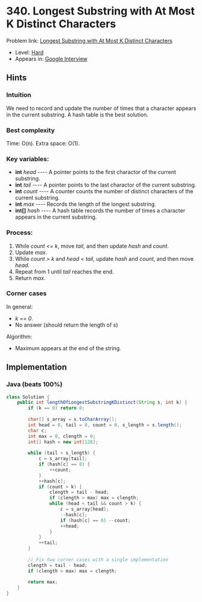 # 340. Longest Substring with At Most K Distinct Characters

Problem link: [Longest Substring with At Most K Distinct Characters](https://leetcode.com/problems/longest-substring-with-at-most-k-distinct-characters/description/)

* Level: [Hard](https://leetcode.com/problemset/all/?difficulty=Hard)
* Appears in: [Google Interview](https://leetcode.com/explore/interview/card/google/)

## Hints

### Intuition

We need to record and update the number of times that a character appears in the current substring. A hash table is the best solution.

### Best complexity

Time: O(n). Extra space: O(1).

### Key variables:

* **int** *head* ---- A pointer points to the first charactor of the current substring.
* **int** *tail* ---- A pointer points to the last charactor of the current substring.
* **int** *count* ---- A counter counts the number of distinct characters of the current substring.
* **int** *max* ---- Records the length of the longest substring.
* **int[]** *hash* ---- A hash table records the number of times a character appears in the current substring.

### Process:

1. While *count <= k*, move *tail*, and then update *hash* and *count*.
2. Update *max*.
3. While *count > k* and *head < tail*, update *hash* and *count*, and then move *head*.
4. Repeat from 1 until *tail* reaches the end.
5. Return *max*.

### Corner cases 

In general:

* *k == 0*.
* No answer (should return the length of *s*)

Algorithm:

* Maximum appears at the end of the string.

## Implementation

### Java (beats 100%)
```Java
class Solution {
    public int lengthOfLongestSubstringKDistinct(String s, int k) {
        if (k == 0) return 0;
        
        char[] s_array = s.toCharArray();
        int head = 0, tail = 0, count = 0, s_length = s.length();
        char c;
        int max = 0, clength = 0;
        int[] hash = new int[128];
        
        while (tail < s_length) {
            c = s_array[tail];
            if (hash[c] == 0) {
                ++count;
            }
            ++hash[c];
            if (count > k) {
                clength = tail - head;
                if (clength > max) max = clength;
                while (head < tail && count > k) {
                    c = s_array[head];
                    --hash[c];
                    if (hash[c] == 0) --count;
                    ++head;
                }
            }
            ++tail;            
        }
        
        // Fix two corner cases with a single implementation
        clength = tail - head;
        if (clength > max) max = clength;
        
        return max;
    }
}
```